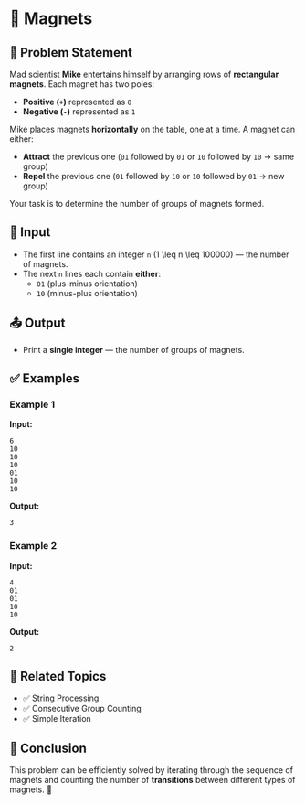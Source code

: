# 🧲 Magnets

## 📌 Problem Statement
Mad scientist **Mike** entertains himself by arranging rows of **rectangular magnets**. Each magnet has two poles:
- **Positive (`+`)** represented as `0`
- **Negative (`-`)** represented as `1`

Mike places magnets **horizontally** on the table, one at a time. A magnet can either:
- **Attract** the previous one (`01` followed by `01` or `10` followed by `10` → same group)
- **Repel** the previous one (`01` followed by `10` or `10` followed by `01` → new group)

Your task is to determine the number of groups of magnets formed.

## 🔢 Input
- The first line contains an integer `n` \(1 \leq n \leq 100000\) — the number of magnets.
- The next `n` lines each contain **either**:
  - `01` (plus-minus orientation)
  - `10` (minus-plus orientation)

## 📤 Output
- Print a **single integer** — the number of groups of magnets.

## ✅ Examples
### Example 1
**Input:**
```
6
10
10
10
01
10
10
```
**Output:**
```
3
```

### Example 2
**Input:**
```
4
01
01
10
10
```
**Output:**
```
2
```

## 🔗 Related Topics
- ✅ String Processing
- ✅ Consecutive Group Counting
- ✅ Simple Iteration

## 🏁 Conclusion
This problem can be efficiently solved by iterating through the sequence of magnets and counting the number of **transitions** between different types of magnets. 🚀

